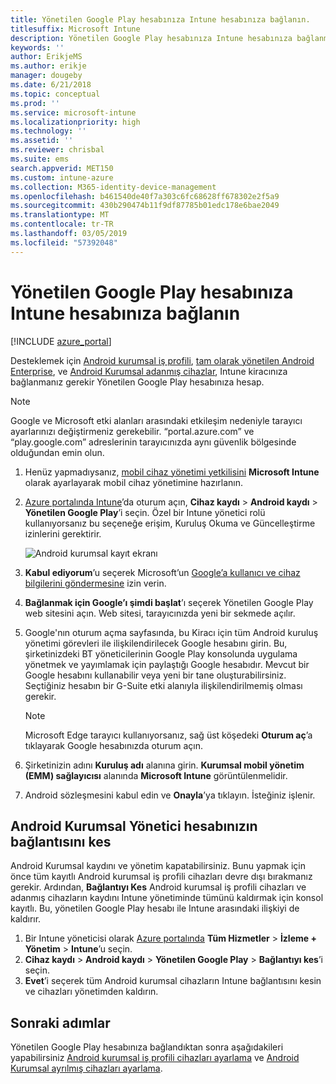 ```yaml
---
title: Yönetilen Google Play hesabınıza Intune hesabınıza bağlanın.
titlesuffix: Microsoft Intune
description: Yönetilen Google Play hesabınıza Intune hesabınıza bağlanmayı öğreneceksiniz.
keywords: ''
author: ErikjeMS
ms.author: erikje
manager: dougeby
ms.date: 6/21/2018
ms.topic: conceptual
ms.prod: ''
ms.service: microsoft-intune
ms.localizationpriority: high
ms.technology: ''
ms.assetid: ''
ms.reviewer: chrisbal
ms.suite: ems
search.appverid: MET150
ms.custom: intune-azure
ms.collection: M365-identity-device-management
ms.openlocfilehash: b461540de40f7a303c6fc68628ff678302e2f5a9
ms.sourcegitcommit: 430b290474b11f9df87785b01edc178e6bae2049
ms.translationtype: MT
ms.contentlocale: tr-TR
ms.lasthandoff: 03/05/2019
ms.locfileid: "57392048"
---
```

# <a name="connect-your-intune-account-to-your-managed-google-play-account"></a>Yönetilen Google Play hesabınıza Intune hesabınıza bağlanın

[!INCLUDE [azure_portal](./includes/azure_portal.md)]

Desteklemek için [Android kurumsal iş profili](android-work-profile-enroll.md), [tam olarak yönetilen Android Enterprise](android-fully-managed-enroll.md), ve [Android Kurumsal adanmış cihazlar](android-kiosk-enroll.md), Intune kiracınıza bağlanmanız gerekir Yönetilen Google Play hesabınıza hesap.  

> [!NOTE]
> Google ve Microsoft etki alanları arasındaki etkileşim nedeniyle tarayıcı ayarlarınızı değiştirmeniz gerekebilir.  “portal.azure.com” ve “play.google.com” adreslerinin tarayıcınızda aynı güvenlik bölgesinde olduğundan emin olun.

1. Henüz yapmadıysanız, [mobil cihaz yönetimi yetkilisini](mdm-authority-set.md) **Microsoft Intune** olarak ayarlayarak mobil cihaz yönetimine hazırlanın.
2. [Azure portalında Intune](https://aka.ms/intuneportal)’da oturum açın, **Cihaz kaydı** > **Android kaydı** > **Yönetilen Google Play**’i seçin.  Özel bir Intune yönetici rolü kullanıyorsanız bu seçeneğe erişim, Kuruluş Okuma ve Güncelleştirme izinlerini gerektirir.
   
   ![Android kurumsal kayıt ekranı](./media/android-work-bind.png)

3. **Kabul ediyorum**’u seçerek Microsoft’un [Google’a kullanıcı ve cihaz bilgilerini göndermesine](data-intune-sends-to-google.md) izin verin. 
   
4. **Bağlanmak için Google’ı şimdi başlat**’ı seçerek Yönetilen Google Play web sitesini açın. Web sitesi, tarayıcınızda yeni bir sekmede açılır.
  
5. Google'nın oturum açma sayfasında, bu Kiracı için tüm Android kuruluş yönetimi görevleri ile ilişkilendirilecek Google hesabını girin. Bu, şirketinizdeki BT yöneticilerinin Google Play konsolunda uygulama yönetmek ve yayımlamak için paylaştığı Google hesabıdır. Mevcut bir Google hesabını kullanabilir veya yeni bir tane oluşturabilirsiniz. Seçtiğiniz hesabın bir G-Suite etki alanıyla ilişkilendirilmemiş olması gerekir.
    
    > [!Note]
    > Microsoft Edge tarayıcı kullanıyorsanız, sağ üst köşedeki **Oturum aç**’a tıklayarak Google hesabınızda oturum açın.

6. Şirketinizin adını **Kuruluş adı** alanına girin. **Kurumsal mobil yönetim (EMM) sağlayıcısı** alanında **Microsoft Intune** görüntülenmelidir.

7. Android sözleşmesini kabul edin ve **Onayla**’ya tıklayın. İsteğiniz işlenir.

## <a name="disconnect-your-android-enterprise-administrative-account"></a>Android Kurumsal Yönetici hesabınızın bağlantısını kes

Android Kurumsal kaydını ve yönetim kapatabilirsiniz. Bunu yapmak için önce tüm kayıtlı Android kurumsal iş profili cihazları devre dışı bırakmanız gerekir. Ardından, **Bağlantıyı Kes** Android kurumsal iş profili cihazları ve adanmış cihazların kaydını Intune yönetiminde tümünü kaldırmak için konsol kayıtlı. Bu, yönetilen Google Play hesabı ile Intune arasındaki ilişkiyi de kaldırır.

1. Bir Intune yöneticisi olarak [Azure portalında](https://portal.azure.com) **Tüm Hizmetler** > **İzleme + Yönetim** > **Intune**’u seçin.
2. **Cihaz kaydı** > **Android kaydı** > **Yönetilen Google Play** > **Bağlantıyı kes**’i seçin.
3. **Evet**’i seçerek tüm Android kurumsal cihazların Intune bağlantısını kesin ve cihazları yönetimden kaldırın.

## <a name="next-steps"></a>Sonraki adımlar

Yönetilen Google Play hesabınıza bağlandıktan sonra aşağıdakileri yapabilirsiniz [Android kurumsal iş profili cihazları ayarlama](android-work-profile-enroll.md) ve [Android Kurumsal ayrılmış cihazları ayarlama](android-kiosk-enroll.md).
